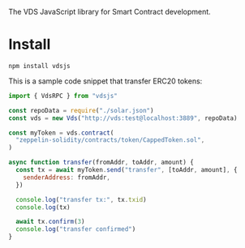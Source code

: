 The VDS JavaScript library for Smart Contract development.

# Install

```
npm install vdsjs
```

This is a sample code snippet that transfer ERC20 tokens:

```js
import { VdsRPC } from "vdsjs"

const repoData = require("./solar.json")
const vds = new Vds("http://vds:test@localhost:3889", repoData)

const myToken = vds.contract(
  "zeppelin-solidity/contracts/token/CappedToken.sol",
)

async function transfer(fromAddr, toAddr, amount) {
  const tx = await myToken.send("transfer", [toAddr, amount], {
    senderAddress: fromAddr,
  })

  console.log("transfer tx:", tx.txid)
  console.log(tx)

  await tx.confirm(3)
  console.log("transfer confirmed")
}
```

